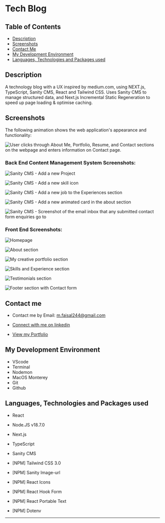 # Tech Blog

## Table of Contents

- [Description](#description)
- [Screenshots](#screenshots)
- [Contact Me](#contact-me)
- [My Development Environment](#my-development-environment)
- [Languages, Technologies and Packages used](#languages-technologies-and-packages-used)

## Description

A technology blog with a UX inspired by medium.com, using NEXT.js, TypeScript, Sanity CMS, React and Tailwind CSS. Uses Sanity CMS to manage structured data, and Next.js Incremental Static Regeneration to speed up page loading & optimise caching.

## Screenshots

The following animation shows the web application's appearance and functionality:

![User clicks through About Me, Portfolio, Resume, and Contact sections on the webpage and enters information on Contact page.](./src/assets/react-portfolio-gif.gif)

### Back End Content Management System Screenshots:

![Sanity CMS - Add a new Project](./src/assets/Screenshots/backend-1.png)

![Sanity CMS - Add a new skill icon](./src/assets/Screenshots/backend-2.png)

![Sanity CMS - Add a new job to the Experiences section](./src/assets/Screenshots/backend-3.png)

![Sanity CMS - Add a new animated card in the about section](./src/assets/Screenshots/backend-4.png)

![Sanity CMS - Screenshot of the email inbox that any submitted contact form enquiries go to](./src/assets/Screenshots/backend-5.png)

### Front End Screenshots:

![Homepage](./src/assets/Screenshots/frontend-1.png)

![About section](./src/assets/Screenshots/frontend-2.png)

![My creative portfolio section](./src/assets/Screenshots/frontend-3.png)

![Skills and Experience section](./src/assets/Screenshots/frontend-4.png)

![Testimonials section](./src/assets/Screenshots/frontend-5.png)

![Footer section with Contact form](./src/assets/Screenshots/frontend-6.png)

## Contact me

- Contact me by Email: [m.faisal244@gmail.com](mailto:m.faisal244@gmail.com)

- [Connect with me on linkedin](https://www.linkedin.com/in/faisal244/)

- [View my Portfolio](https://faisal244.github.io/react-portfolio/)

## My Development Environment

- VScode
- Terminal
- Nodemon
- MacOS Monterey
- Git
- Github

## Languages, Technologies and Packages used

- React
- Node.JS v18.7.0
- Next.js
- TypeScript
- Sanity CMS

- [NPM] Tailwind CSS 3.0
- [NPM] Sanity Image-url
- [NPM] React Icons
- [NPM] React Hook Form
- [NPM] React Portable Text
- [NPM] Dotenv

---
